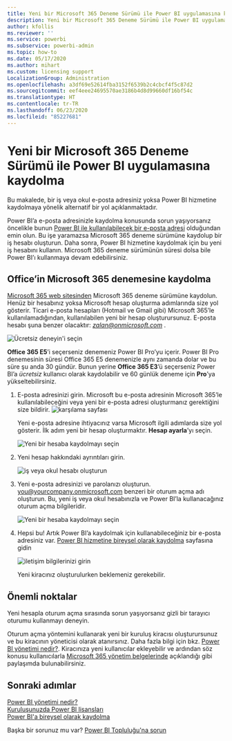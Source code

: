 ```yaml
---
title: Yeni bir Microsoft 365 Deneme Sürümü ile Power BI uygulamasına kaydolma
description: Yeni bir Microsoft 365 Deneme Sürümü ile Power BI uygulamasına kaydolma
author: kfollis
ms.reviewer: ''
ms.service: powerbi
ms.subservice: powerbi-admin
ms.topic: how-to
ms.date: 05/17/2020
ms.author: mihart
ms.custom: licensing support
LocalizationGroup: Administration
ms.openlocfilehash: a3df69e52614fba3152f6539b2c4cbcf4f5c87d2
ms.sourcegitcommit: eef4eee24695570ae3186b4d8d99660df16bf54c
ms.translationtype: HT
ms.contentlocale: tr-TR
ms.lasthandoff: 06/23/2020
ms.locfileid: "85227681"
---
```

# <a name="signing-up-for-power-bi-with-a-new-microsoft-365-trial"></a>Yeni bir Microsoft 365 Deneme Sürümü ile Power BI uygulamasına kaydolma

Bu makalede, bir iş veya okul e-posta adresiniz yoksa Power BI hizmetine kaydolmaya yönelik alternatif bir yol açıklanmaktadır.

Power BI’a e-posta adresinizle kaydolma konusunda sorun yaşıyorsanız öncelikle bunun [Power BI ile kullanılabilecek bir e-posta adresi](../fundamentals/service-self-service-signup-for-power-bi.md#supported-email-addresses) olduğundan emin olun. Bu işe yaramazsa Microsoft 365 deneme sürümüne kaydolup bir iş hesabı oluşturun. Daha sonra, Power BI hizmetine kaydolmak için bu yeni iş hesabını kullanın. Microsoft 365 deneme sürümünün süresi dolsa bile Power BI’ı kullanmaya devam edebilirsiniz.

## <a name="sign-up-for-a-microsoft-365-trial-of-office"></a>Office’in Microsoft 365 denemesine kaydolma

[Microsoft 365 web sitesinden](https://www.microsoft.com/microsoft-365/business/compare-more-office-365-for-business-plans) Microsoft 365 deneme sürümüne kaydolun. Henüz bir hesabınız yoksa Microsoft hesap oluşturma adımlarında size yol gösterir. Ticari e-posta hesapları (Hotmail ve Gmail gibi) Microsoft 365’le kullanılamadığından, kullanılabilen yeni bir hesap oluşturursunuz.  E-posta hesabı şuna benzer olacaktır: *zalan@onmicrosoft.com* .

![Ücretsiz deneyin'i seçin](media/service-admin-signing-up-for-power-bi-with-a-new-office-365-trial/power-bi-try-free.png)

**Office 365 E5**’i seçerseniz denemeniz Power BI Pro’yu içerir. Power BI Pro denemesinin süresi Office 365 E5 denemenizle aynı zamanda dolar ve bu süre şu anda 30 gündür. Bunun yerine **Office 365 E3**’ü seçerseniz Power BI’a *ücretsiz* kullanıcı olarak kaydolabilir ve 60 günlük deneme için **Pro**’ya yükseltebilirsiniz. 

1. E-posta adresinizi girin. Microsoft bu e-posta adresinin Microsoft 365’le kullanılabileceğini veya yeni bir e-posta adresi oluşturmanız gerektiğini size bildirir.  ![karşılama sayfası](media/service-admin-signing-up-for-power-bi-with-a-new-office-365-trial/power-bi-setup.png)

    Yeni e-posta adresine ihtiyacınız varsa Microsoft ilgili adımlarda size yol gösterir. İlk adım yeni bir hesap oluşturmaktır. **Hesap ayarla**’yı seçin.

    ![Yeni bir hesaba kaydolmayı seçin](media/service-admin-signing-up-for-power-bi-with-a-new-office-365-trial/power-bi-email.png)

2. Yeni hesap hakkındaki ayrıntıları girin.

    ![iş veya okul hesabı oluşturun](media/service-admin-signing-up-for-power-bi-with-a-new-office-365-trial/power-bi-enter-info.png)

3. Yeni e-posta adresinizi ve parolanızı oluşturun. you@yourcompany.onmicrosoft.com benzeri bir oturum açma adı oluşturun. Bu, yeni iş veya okul hesabınızla ve Power BI’la kullanacağınız oturum açma bilgileridir.

    ![Yeni bir hesaba kaydolmayı seçin](media/service-admin-signing-up-for-power-bi-with-a-new-office-365-trial/power-bi-create-account.png)

4. Hepsi bu!  Artık Power BI’a kaydolmak için kullanabileceğiniz bir e-posta adresiniz var. [Power BI hizmetine bireysel olarak kaydolma](../service-self-service-signup-for-power-bi.md) sayfasına gidin

     ![iletişim bilgilerinizi girin](media/service-admin-signing-up-for-power-bi-with-a-new-office-365-trial/power-bi-thank.png)

    Yeni kiracınız oluşturulurken beklemeniz gerekebilir.

## <a name="important-considerations"></a>Önemli noktalar

Yeni hesapla oturum açma sırasında sorun yaşıyorsanız gizli bir tarayıcı oturumu kullanmayı deneyin.

Oturum açma yöntemini kullanarak yeni bir kuruluş kiracısı oluşturursunuz ve bu kiracının yöneticisi olarak atanırsınız. Daha fazla bilgi için bkz. [Power BI yönetimi nedir?](service-admin-administering-power-bi-in-your-organization.md). Kiracınıza yeni kullanıcılar ekleyebilir ve ardından söz konusu kullanıcılarla [Microsoft 365 yönetim belgelerinde](https://support.office.com/article/Add-users-individually-to-Office-365---Admin-Help-1970f7d6-03b5-442f-b385-5880b9c256ec) açıklandığı gibi paylaşımda bulunabilirsiniz.

## <a name="next-steps"></a>Sonraki adımlar

[Power BI yönetimi nedir?](service-admin-administering-power-bi-in-your-organization.md)  
[Kuruluşunuzda Power BI lisansları](service-admin-licensing-organization.md)  
[Power BI'a bireysel olarak kaydolma](../fundamentals/service-self-service-signup-for-power-bi.md)

Başka bir sorunuz mu var? [Power BI Topluluğu'na sorun](https://community.powerbi.com/)
